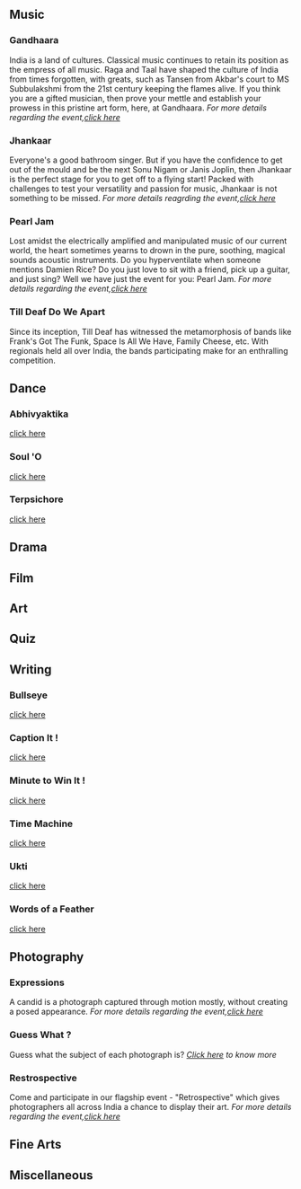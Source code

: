 <!-- TITLE: List Of Events -->
<!-- SUBTITLE: Arranged under different genres -->

## Music
### Gandhaara
India is a land of cultures. Classical music continues to retain its position as the empress of all music. Raga and Taal have shaped the culture of India from times forgotten, with greats, such as Tansen from Akbar's court to MS Subbulakshmi from the 21st century keeping the flames alive. If you think you are a gifted musician, then prove your mettle and establish your prowess in this pristine art form, here, at Gandhaara.
*For more details regarding the event,[click here](/fests/pearl/events/gandhaara)*
### Jhankaar
Everyone's a good bathroom singer. But if you have the confidence to get out of the mould and be the next Sonu Nigam or Janis Joplin, then Jhankaar is the perfect stage for you to get off to a flying start! Packed with challenges to test your versatility and passion for music, Jhankaar is not something to be missed.
*For more details reagrding the event,[click here](/fests/pearl/events/jhankaar)*
### Pearl Jam
Lost amidst the electrically amplified and manipulated music of our current world, the heart sometimes yearns to drown in the pure, soothing, magical sounds acoustic instruments. Do you hyperventilate when someone mentions Damien Rice? Do you just love to sit with a friend, pick up a guitar, and just sing? Well we have just the event for you: Pearl Jam.
*For more details regarding the event,[click here](/fests/pearl/events/pearljam)*
### Till Deaf Do We Apart 
Since its inception, Till Deaf has witnessed the metamorphosis of bands like Frank's Got The Funk, Space Is All We Have, Family Cheese, etc. With regionals held all over India, the bands participating make for an enthralling competition.
## Dance
### Abhivyaktika
[click here](/fests/pearl/events/abhivyakti)
### Soul 'O
[click here](/fests/pearl/events/soulo)
### Terpsichore
[click here](/fests/pearl/events/terpsichore)
## Drama
## Film
## Art
## Quiz
## Writing
### Bullseye
[click here](/fests/pearl/events/bullseye)
### Caption It !
[click here](/fests/pearl/events/captionit)
### Minute to Win It !
[click here](/fests/pearl/events/minutetowinit)
### Time Machine 
[click here](/fests/pearl/events/timemachine)
### Ukti
[click here](/fests/pearl/events/ukti)
### Words of a Feather
[click here](/fests/pearl/events/woaf)
## Photography
### Expressions
A candid is a photograph captured through motion mostly, without creating a posed appearance.
*For more details regarding the event,[click here](/fests/pearl/events/expressions)*
### Guess What ?
Guess what the subject of each photograph is?
*[Click here](/fests/pearl/events/guesswhat) to know more*
### Restrospective
 Come and participate in our flagship event - "Retrospective" which gives photographers all across India a chance to display their art.
*For more details regarding the event,[click here](/fests/pearl/events/restrospective)*
## Fine Arts
## Miscellaneous